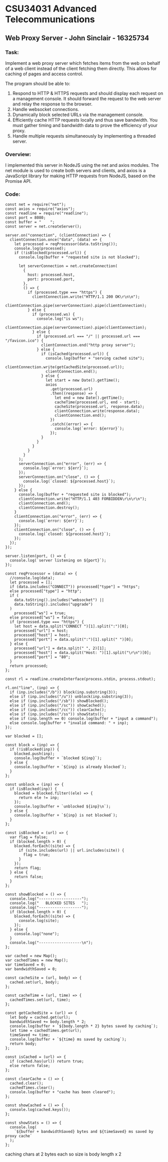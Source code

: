 # CSU34031 Advanced Telecommunications

## Web Proxy Server - John Sinclair - 16325734

### Task:

Implement a web proxy server which fetches items from the web on behalf of a web client instead of the client fetching them directly. This allows for caching of pages and access control.

The program should be able to:

1. Respond to HTTP & HTTPS requests and should display each request on a management console. It should forward the request to the web server and relay the response to the browser.
2. Handle websocket connections.
3. Dynamically block selected URLs via the management console.
4. Efficiently cache HTTP requests locally and thus save bandwidth. You must gather timing and bandwidth data to prove the efficiency of your proxy.
5. Handle multiple requests simultaneously by implementing a threaded server.

### Overview:

I implemented this server in NodeJS using the net and axios modules. The net module is used to create both servers and clients, and axios is a JavaScript library for making HTTP requests from NodeJS, based on the Promise API.

### Code:

```mermaid
const net = require("net");
const axios = require("axios");
const readline = require("readline");
const port = 8080;
const buffer = "    ";
const server = net.createServer();

server.on("connection", (clientConnection) => {
  clientConnection.once("data", (data) => {
    let processed = reqProcessor(data.toString());
    console.log(processed);
    if (!isBlocked(processed.url)) {
      console.log(buffer + "requested site is not blocked");

      let serverConnection = net.createConnection(
        {
          host: processed.host,
          port: processed.port,
        },
        () => {
          if (processed.type === "https") {
            clientConnection.write("HTTP/1.1 200 OK\r\n\n");
            clientConnection.pipe(serverConnection).pipe(clientConnection);
          } else {
            if (processed.ws) {
              console.log("is ws");
              clientConnection.pipe(serverConnection).pipe(clientConnection);
            } else {
              if (processed.url === "/" || processed.url === "/favicon.ico") {
                clientConnection.end("http proxy server");
              } else {
                if (isCached(processed.url)) {
                  console.log(buffer + "serving cached site");
                  clientConnection.write(getCachedSite(processed.url));
                  clientConnection.end();
                } else {
                  let start = new Date().getTime();
                  axios
                    .get(processed.url)
                    .then((response) => {
                      let end = new Date().getTime();
                      cacheTime(processed.url, end - start);
                      cacheSite(processed.url, response.data);
                      clientConnection.write(response.data);
                      clientConnection.end();
                    })
                    .catch((error) => {
                      console.log(`error: ${error}`);
                    });
                }
              }
            }
          }
        }
      );
      serverConnection.on("error", (err) => {
        console.log(`error: ${err}`);
      });
      serverConnection.on("close", () => {
        console.log(`closed: ${processed.host}`);
      });
    } else {
      console.log(buffer + "requested site is blocked");
      clientConnection.write("HTTP/1.1 403 FORBIDDEN\r\n\r\n");
      clientConnection.end();
      clientConnection.destroy();
    }
    clientConnection.on("error", (err) => {
      console.log(`error: ${err}`);
    });
    clientConnection.on("close", () => {
      console.log(`closed: ${processed.host}`);
    });
  });
});

server.listen(port, () => {
  console.log(`server listening on ${port}`);
});

const reqProcessor = (data) => {
  //console.log(data);
  let processed = [];
  if (data.includes("CONNECT")) processed["type"] = "https";
  else processed["type"] = "http";
  if (
    data.toString().includes("websocket") ||
    data.toString().includes("upgrade")
  )
    processed["ws"] = true;
  else processed["ws"] = false;
  if (processed.type === "https") {
    let host = data.split("CONNECT ")[1].split(":")[0];
    processed["url"] = host;
    processed["host"] = host;
    processed["port"] = data.split(":")[1].split(" ")[0];
  } else {
    processed["url"] = data.split(" ", 2)[1];
    processed["host"] = data.split("Host: ")[1].split("\r\n")[0];
    processed["port"] = "80";
  }
  return processed;
};

const rl = readline.createInterface(process.stdin, process.stdout);

rl.on("line", (inp) => {
  if (inp.includes("/b")) block(inp.substring(3));
  else if (inp.includes("/u")) unblock(inp.substring(3));
  else if (inp.includes("/sb")) showBlocked();
  else if (inp.includes("/sc")) showCached();
  else if (inp.includes("/cc")) clearCache();
  else if (inp.includes("/ss")) showStats();
  else if (inp.length == 0) console.log(buffer + "input a command");
  else console.log(buffer + "invalid command: " + inp);
});

var blocked = [];

const block = (inp) => {
  if (!isBlocked(inp)) {
    blocked.push(inp);
    console.log(buffer + `blocked ${inp}`);
  } else {
    console.log(buffer + `${inp} is already blocked`);
  }
};

const unblock = (inp) => {
  if (isBlocked(inp)) {
    blocked = blocked.filter((ele) => {
      return ele != inp;
    });
    console.log(buffer + `unblocked ${inp}\n`);
  } else {
    console.log(buffer + `${inp} is not blocked`);
  }
};

const isBlocked = (url) => {
  var flag = false;
  if (blocked.length > 0) {
    blocked.forEach((site) => {
      if (site.includes(url) || url.includes(site)) {
        flag = true;
      }
    });
    return flag;
  } else {
    return false;
  }
};

const showBlocked = () => {
  console.log("-------------------");
  console.log("   BLOCKED SITES   ");
  console.log("-------------------");
  if (blocked.length > 0) {
    blocked.forEach((site) => {
      console.log(site);
    });
  } else {
    console.log("none");
  }
  console.log("-------------------\n");
};

var cached = new Map();
var cachedTimes = new Map();
var timeSaved = 0;
var bandwidthSaved = 0;

const cacheSite = (url, body) => {
  cached.set(url, body);
};

const cacheTime = (url, time) => {
  cachedTimes.set(url, time);
};

const getCachedSite = (url) => {
  let body = cached.get(url);
  bandwidthSaved += body.length * 2;
  console.log(buffer + `${body.length * 2} bytes saved by caching`);
  let time = cachedTimes.get(url);
  timeSaved += time;
  console.log(buffer + `${time} ms saved by caching`);
  return body;
};

const isCached = (url) => {
  if (cached.has(url)) return true;
  else return false;
};

const clearCache = () => {
  cached.clear();
  cachedTimes.clear();
  console.log(buffer + "cache has been cleared");
};

const showCached = () => {
  console.log(cached.keys());
};

const showStats = () => {
  console.log(
    `${buffer + bandwidthSaved} bytes and ${timeSaved} ms saved by proxy cache`
  );
};

```

caching chars at 2 bytes each so size is body length x 2
